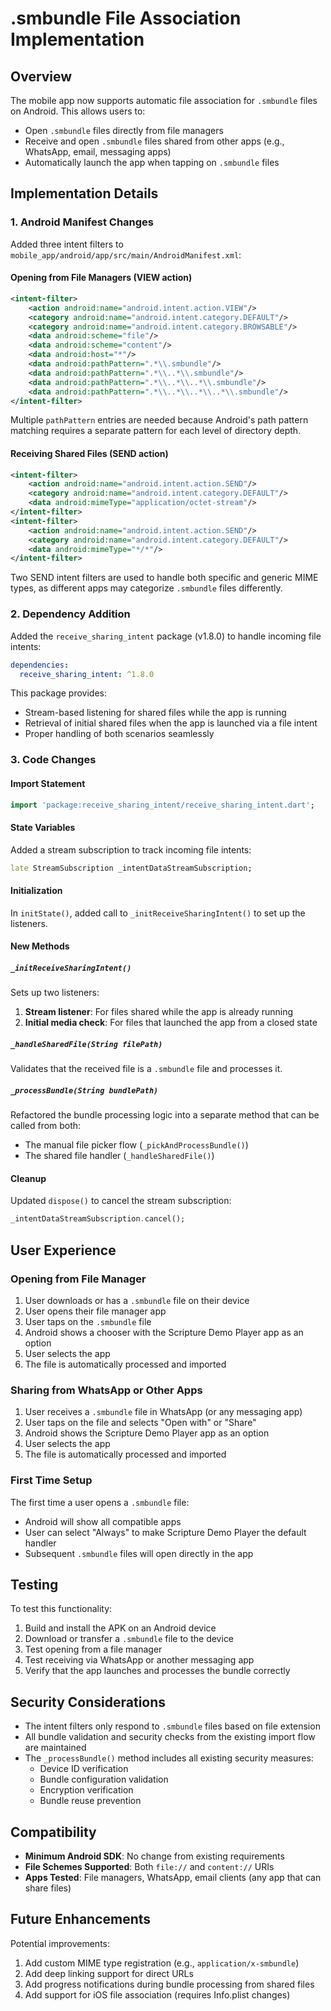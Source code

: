 # .smbundle File Association Implementation

## Overview

The mobile app now supports automatic file association for `.smbundle` files on Android. This allows users to:
- Open `.smbundle` files directly from file managers
- Receive and open `.smbundle` files shared from other apps (e.g., WhatsApp, email, messaging apps)
- Automatically launch the app when tapping on `.smbundle` files

## Implementation Details

### 1. Android Manifest Changes

Added three intent filters to `mobile_app/android/app/src/main/AndroidManifest.xml`:

#### Opening from File Managers (VIEW action)
```xml
<intent-filter>
    <action android:name="android.intent.action.VIEW"/>
    <category android:name="android.intent.category.DEFAULT"/>
    <category android:name="android.intent.category.BROWSABLE"/>
    <data android:scheme="file"/>
    <data android:scheme="content"/>
    <data android:host="*"/>
    <data android:pathPattern=".*\\.smbundle"/>
    <data android:pathPattern=".*\\..*\\.smbundle"/>
    <data android:pathPattern=".*\\..*\\..*\\.smbundle"/>
    <data android:pathPattern=".*\\..*\\..*\\..*\\.smbundle"/>
</intent-filter>
```

Multiple `pathPattern` entries are needed because Android's path pattern matching requires a separate pattern for each level of directory depth.

#### Receiving Shared Files (SEND action)
```xml
<intent-filter>
    <action android:name="android.intent.action.SEND"/>
    <category android:name="android.intent.category.DEFAULT"/>
    <data android:mimeType="application/octet-stream"/>
</intent-filter>
<intent-filter>
    <action android:name="android.intent.action.SEND"/>
    <category android:name="android.intent.category.DEFAULT"/>
    <data android:mimeType="*/*"/>
</intent-filter>
```

Two SEND intent filters are used to handle both specific and generic MIME types, as different apps may categorize `.smbundle` files differently.

### 2. Dependency Addition

Added the `receive_sharing_intent` package (v1.8.0) to handle incoming file intents:

```yaml
dependencies:
  receive_sharing_intent: ^1.8.0
```

This package provides:
- Stream-based listening for shared files while the app is running
- Retrieval of initial shared files when the app is launched via a file intent
- Proper handling of both scenarios seamlessly

### 3. Code Changes

#### Import Statement
```dart
import 'package:receive_sharing_intent/receive_sharing_intent.dart';
```

#### State Variables
Added a stream subscription to track incoming file intents:
```dart
late StreamSubscription _intentDataStreamSubscription;
```

#### Initialization
In `initState()`, added call to `_initReceiveSharingIntent()` to set up the listeners.

#### New Methods

##### `_initReceiveSharingIntent()`
Sets up two listeners:
1. **Stream listener**: For files shared while the app is already running
2. **Initial media check**: For files that launched the app from a closed state

##### `_handleSharedFile(String filePath)`
Validates that the received file is a `.smbundle` file and processes it.

##### `_processBundle(String bundlePath)`
Refactored the bundle processing logic into a separate method that can be called from both:
- The manual file picker flow (`_pickAndProcessBundle()`)
- The shared file handler (`_handleSharedFile()`)

#### Cleanup
Updated `dispose()` to cancel the stream subscription:
```dart
_intentDataStreamSubscription.cancel();
```

## User Experience

### Opening from File Manager
1. User downloads or has a `.smbundle` file on their device
2. User opens their file manager app
3. User taps on the `.smbundle` file
4. Android shows a chooser with the Scripture Demo Player app as an option
5. User selects the app
6. The file is automatically processed and imported

### Sharing from WhatsApp or Other Apps
1. User receives a `.smbundle` file in WhatsApp (or any messaging app)
2. User taps on the file and selects "Open with" or "Share"
3. Android shows the Scripture Demo Player app as an option
4. User selects the app
5. The file is automatically processed and imported

### First Time Setup
The first time a user opens a `.smbundle` file:
- Android will show all compatible apps
- User can select "Always" to make Scripture Demo Player the default handler
- Subsequent `.smbundle` files will open directly in the app

## Testing

To test this functionality:

1. Build and install the APK on an Android device
2. Download or transfer a `.smbundle` file to the device
3. Test opening from a file manager
4. Test receiving via WhatsApp or another messaging app
5. Verify that the app launches and processes the bundle correctly

## Security Considerations

- The intent filters only respond to `.smbundle` files based on file extension
- All bundle validation and security checks from the existing import flow are maintained
- The `_processBundle()` method includes all existing security measures:
  - Device ID verification
  - Bundle configuration validation
  - Encryption verification
  - Bundle reuse prevention

## Compatibility

- **Minimum Android SDK**: No change from existing requirements
- **File Schemes Supported**: Both `file://` and `content://` URIs
- **Apps Tested**: File managers, WhatsApp, email clients (any app that can share files)

## Future Enhancements

Potential improvements:
1. Add custom MIME type registration (e.g., `application/x-smbundle`)
2. Add deep linking support for direct URLs
3. Add progress notifications during bundle processing from shared files
4. Add support for iOS file association (requires Info.plist changes)
